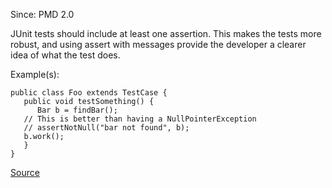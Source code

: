 Since: PMD 2.0

JUnit tests should include at least one assertion.  This makes the tests more robust, and using assert 
with messages provide the developer a clearer idea of what the test does.

Example(s):
```
public class Foo extends TestCase {
   public void testSomething() {
      Bar b = findBar();
   // This is better than having a NullPointerException
   // assertNotNull("bar not found", b);
   b.work();
   }
}
```

[Source](https://pmd.github.io/pmd-5.6.1/pmd-java/rules/java/junit.html#JUnitTestsShouldIncludeAssert)
